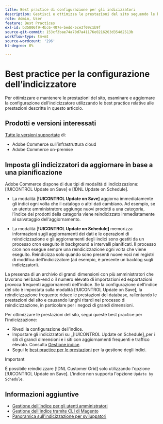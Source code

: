 ```yaml
---
title: Best practice di configurazione per gli indicizzatori
description: Gestisci e ottimizza le prestazioni del sito seguendo le best practice per la configurazione dell’indicizzatore.
role: Admin, User
feature: Best Practices
exl-id: b35806f9-4bc6-407e-bedd-5ce3f09c1b9f
source-git-commit: 153cf3bae74a78d7a41176e0216203d354d2513b
workflow-type: tm+mt
source-wordcount: '296'
ht-degree: 0%

---
```


# Best practice per la configurazione dell’indicizzatore

Per ottimizzare e mantenere le prestazioni del sito, esaminare e aggiornare la configurazione dell&#39;indicizzatore utilizzando le best practice relative alle prestazioni descritte in questo articolo.

## Prodotti e versioni interessati

[Tutte le versioni supportate](../../../release/versions.md) di:

- Adobe Commerce sull’infrastruttura cloud
- Adobe Commerce on-premise

## Imposta gli indicizzatori da aggiornare in base a una pianificazione

Adobe Commerce dispone di due tipi di modalità di indicizzazione: [!UICONTROL Update on Save] e [!DNL Update on Schedule].

- La modalità **[!UICONTROL Update on Save]** aggiorna immediatamente gli indici ogni volta che il catalogo o altri dati cambiano. Ad esempio, se un utente amministratore aggiunge nuovi prodotti a una categoria, l’indice dei prodotti della categoria viene reindicizzato immediatamente al salvataggio dell’aggiornamento.

- La modalità **[!UICONTROL Update on Schedule]** memorizza informazioni sugli aggiornamenti dei dati e le operazioni di reindicizzazione e gli aggiornamenti degli indici sono gestiti da un processo cron eseguito in background a intervalli pianificati. Il processo cron non esegue sempre una reindicizzazione ogni volta che viene eseguito. Reindicizza solo quando sono presenti nuove voci nei registri di modifica dell’indicizzatore (ad esempio, è presente un backlog sugli indicizzatori).

La presenza di un archivio di grandi dimensioni con più amministratori che lavorano nel back-end o il numero elevato di importazioni ed esportazioni provoca frequenti aggiornamenti dell’indice. Se la configurazione dell&#39;indice del sito è impostata sulla modalità [!UICONTROL Update on Save], la reindicizzazione frequente riduce le prestazioni del database, rallentando le prestazioni del sito e causando lunghi ritardi nel processo di reindicizzazione, in particolare per i negozi di grandi dimensioni.

Per ottimizzare le prestazioni del sito, segui queste best practice per l’indicizzazione:

- Rivedi la configurazione dell’indice.
- Impostare gli indicizzatori su _[!UICONTROL Update on Schedule]_per i siti di grandi dimensioni e i siti con aggiornamenti frequenti e traffico elevato. Consulta [Gestione indice](https://docs.magento.com/user-guide/system/index-management.html#change-the-index-mode).
- Segui le [best practice per le prestazioni](../../../performance/configuration.md) per la gestione degli indici.

>[!IMPORTANT]
>
>È possibile reindicizzare [!DNL Customer Grid] solo utilizzando l&#39;opzione [!UICONTROL Update on Save]. L&#39;indice non supporta l&#39;opzione `Update by Schedule`.

## Informazioni aggiuntive

- [Gestione dell’indice per gli utenti amministratori](../../../configuration/cli/manage-indexers.md#configure-indexers)
- [Gestione dell&#39;indice tramite CLI di Magento](https://experienceleague.adobe.com/docs/commerce-operations/configuration-guide/cli/manage-indexers.html)
- [Panoramica sull&#39;indicizzazione per sviluppatori](https://developer.adobe.com/commerce/php/development/components/indexing/)
